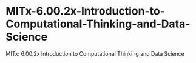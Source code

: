 MITx-6.00.2x-Introduction-to-Computational-Thinking-and-Data-Science
====================================================================

MITx: 6.00.2x Introduction to Computational Thinking and Data Science
